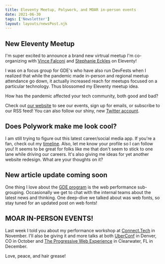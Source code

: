 ```yaml
---
title: Eleventy Meetup, Polywork, and MOAR in-person events
date: 2021-06-30
tags: ['Newsletter']
layout: layouts/newsPost.njk
---
```

## New Eleventy Meetup

I'm super excited to announce a brand new virtrual meetup I'm co-organizing with [Vince Falconi](https://twitter.com/vincefalconi) and [Stephanie Eckles](https://twitter.com/5t3ph) on Eleventy!

I was on a focus group for GDE's who have also run DevFests when I realized that while the pandemic made in-person and regional meetup attendance go down, it actually increased reach for meetups focused on a particular technology. Thus blossomed my Eleventy meetup idea.

How has the pandemic affected your tech community, both good and bad?

Check out [our website](https://11tymeetup.dev/) to see our events, sign up for emails, or subscribe to our RSS feed! You can also follow our shiny, new [Twitter account](https://twitter.com/EleventyMeetup).

## Does Polywork make me look cool?

I am still trying to figure out this latest career/social media app. If you're a fan, check out my [timeline](https://timeline.sia.codes/). Also, let me know your profile so I can follow you! It seems to be great for folks like me that don't seem to stick to one lane while driving our careers. It's also giving me ideas for yet another website redesign. What are your thoughts on it?

## New article update coming soon

One thing I love about the [GDE program](https://developers.google.com/community/experts) is the web performance sub-grouping. Occasionally we get to chat with the internal teams about the latest news and thinking. One deep-dive we talked about was web fonts, so stay tuned for an updated post on web fonts!

## MOAR IN-PERSON EVENTS!

Last week I told you about my performance workshop at [Connect.Tech](https://2021.connect.tech/) in November. I'll also be giving it and more talks at both [UberConf](https://uberconf.com/) in Denver, CO in October and [The Progressive Web Experience](https://progressivewebexperience.io/) in Clearwater, FL in December.

Love, peace, and hair grease!
